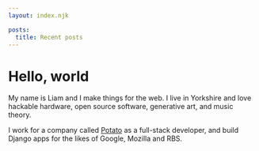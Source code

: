 ```yaml
---
layout: index.njk

posts:
  title: Recent posts
---
```


# Hello, world

My name is Liam and I make things for the web. I live in Yorkshire and love hackable hardware, open source software, generative art, and music theory.

I work for a company called [Potato](https://p.ota.to) as a full-stack developer, and build Django apps for the likes of Google, Mozilla and RBS.
